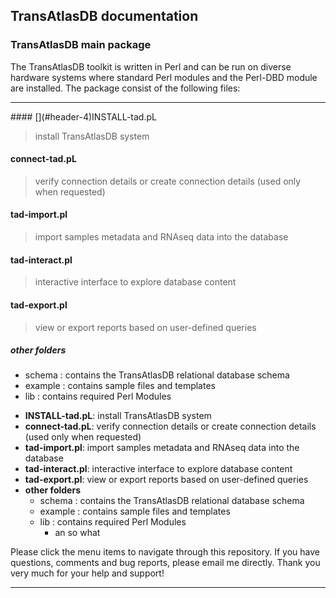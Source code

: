 ## TransAtlasDB documentation

### TransAtlasDB main package

The TransAtlasDB toolkit is written in Perl and can be run on diverse hardware systems where standard Perl modules and the Perl-DBD module are installed. The package consist of the following files:

* * *

<dl>
#### [](#header-4)INSTALL-tad.pL

> install TransAtlasDB system

#### [](#header-4)connect-tad.pL

> verify connection details or create connection details (used only when requested)

#### [](#header-4)tad-import.pl

> import samples metadata and RNAseq data into the database

#### [](#header-4)tad-interact.pl

> interactive interface to explore database content

#### [](#header-4)tad-export.pl

> view or export reports based on user-defined queries

##### [](#header-5)other folders

* schema	:	contains the TransAtlasDB relational database schema
* example	:	contains sample files and templates
* lib	:	contains required Perl Modules


- **INSTALL-tad.pL**: install TransAtlasDB system
- **connect-tad.pL**: verify connection details or create connection details (used only when requested)
- **tad-import.pl**: import samples metadata and RNAseq data into the database 
- **tad-interact.pl**: interactive interface to explore database content
- **tad-export.pl**: view or export reports based on user-defined queries
- **other folders**
  - schema : contains the TransAtlasDB relational database schema
  - example : contains sample files and templates
  - lib : contains required Perl Modules
    - an so what

Please click the menu items to navigate through this repository. If you have questions, comments and bug reports, please email me directly. Thank you very much for your help and support!

---
